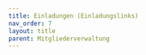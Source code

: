 ```yaml
---
title: Einladungen (Einladungslinks)
nav_order: 7
layout: title
parent: Mitgliederverwaltung
---
```

